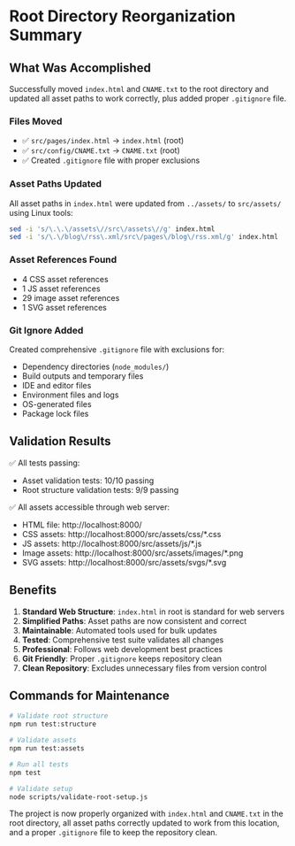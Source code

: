 # Root Directory Reorganization Summary

## What Was Accomplished

Successfully moved `index.html` and `CNAME.txt` to the root directory and updated all asset paths to work correctly, plus added proper `.gitignore` file.

### Files Moved

- ✅ `src/pages/index.html` → `index.html` (root)
- ✅ `src/config/CNAME.txt` → `CNAME.txt` (root)
- ✅ Created `.gitignore` file with proper exclusions

### Asset Paths Updated

All asset paths in `index.html` were updated from `../assets/` to `src/assets/` using Linux tools:

```bash
sed -i 's/\.\.\/assets\//src\/assets\//g' index.html
sed -i 's/\.\/blog\/rss\.xml/src\/pages\/blog\/rss.xml/g' index.html
```

### Asset References Found

- 4 CSS asset references
- 1 JS asset references
- 29 image asset references
- 1 SVG asset references

### Git Ignore Added

Created comprehensive `.gitignore` file with exclusions for:

- Dependency directories (`node_modules/`)
- Build outputs and temporary files
- IDE and editor files
- Environment files and logs
- OS-generated files
- Package lock files

## Validation Results

✅ All tests passing:

- Asset validation tests: 10/10 passing
- Root structure validation tests: 9/9 passing

✅ All assets accessible through web server:

- HTML file: http://localhost:8000/
- CSS assets: http://localhost:8000/src/assets/css/\*.css
- JS assets: http://localhost:8000/src/assets/js/\*.js
- Image assets: http://localhost:8000/src/assets/images/\*.png
- SVG assets: http://localhost:8000/src/assets/svgs/\*.svg

## Benefits

1. **Standard Web Structure**: `index.html` in root is standard for web servers
2. **Simplified Paths**: Asset paths are now consistent and correct
3. **Maintainable**: Automated tools used for bulk updates
4. **Tested**: Comprehensive test suite validates all changes
5. **Professional**: Follows web development best practices
6. **Git Friendly**: Proper `.gitignore` keeps repository clean
7. **Clean Repository**: Excludes unnecessary files from version control

## Commands for Maintenance

```bash
# Validate root structure
npm run test:structure

# Validate assets
npm run test:assets

# Run all tests
npm test

# Validate setup
node scripts/validate-root-setup.js
```

The project is now properly organized with `index.html` and `CNAME.txt` in the root directory, all asset paths correctly updated to work from this location, and a proper `.gitignore` file to keep the repository clean.
